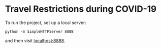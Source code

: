 # Travel Restrictions during COVID-19

To run the project, set up a local server:

```
python -m SimpleHTTPServer 8888
```

and then visit [localhost:8888](//localhost:8888).
